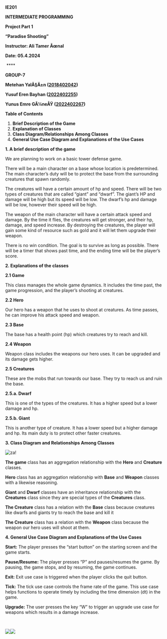 **IE201**

**INTERMEDIATE PROGRAMMING**

**Project Part 1**

**“Paradise Shooting”**

**Instructor: Ali Tamer Ãœnal**

**Date: 05.4.2024**

 ****

**GROUP-7**

**Metehan YalÃ§Ä±n ([2018402042](tel:2018402042))**

**Yusuf Eren Bayhan ([2022402255](tel:2022402255))**

**Yunus Emre GÃ¼neÅŸ ([2022402267](tel:2022402267))**

**Table of Contents**

1. **Brief Description of the Game**
2. **Explanation of Classes**
3. **Class Diagram/Relationships Among Classes**
4. **General Use Case Diagram and Explanations of the Use Cases**

**1. A brief description of the game**

We are planning to work on a basic tower defense game. 

There will be a main character on a base whose location is predetermined. The main character’s duty will be to protect the base from the surrounding creatures that spawn randomly. 

The creatures will have a certain amount of hp and speed. There will be two types of creatures that are called “giant” and “dwarf”. The giant’s HP and damage will be high but its speed will be low. The dwarf’s hp and damage will be low, however their speed will be high.

The weapon of the main character will have a certain attack speed and damage. By the time it flies, the creatures will get stronger, and their hp, damage, and speed increase. By destroying the creatures, the player will gain some kind of resource such as gold and it will let them upgrade their weapon.

There is no win condition. The goal is to survive as long as possible. There will be a timer that shows past time, and the ending time will be the player’s score.

**2. Explanations of the classes**

**2.1 Game**

This class manages the whole game dynamics. It includes the time past, the game progression, and the player’s shooting at creatures.

**2.2 Hero**

Our hero has a weapon that he uses to shoot at creatures. As time passes, he can improve his attack speed and weapon.

**2.3 Base**

The base has a health point (hp) which creatures try to reach and kill. 

**2.4 Weapon**

Weapon class includes the weapons our hero uses. It can be upgraded and its damage gets higher.

**2.5 Creatures**

These are the mobs that run towards our base. They try to reach us and ruin the base.

**2.5.a. Dwarf**

This is one of the types of the creatures. It has a higher speed but a lower damage and hp.

**2.5.b. Giant**

This is another type of creature. It has a lower speed but a higher damage and hp. Its main duty is to protect other faster creatures.

**3. Class Diagram and Relationships Among Classes**

![za!](/assets/images/class_diagram.png "class diagram")

**The game** class has an aggregation relationship with the **Hero** and **Creature** classes. 

**Hero** class has an aggregation relationship with **Base** and **Weapon** classes with a likewise reasoning.

**Giant** and **Dwarf** classes have an inheritance relationship with the **Creatures** class since they are special types of the **Creatures** class.

**The Creature** class has a relation with the **Base** class because creatures like dwarfs and giants try to reach the base and kill it

**The Creature** class has a relation with the **Weapon** class because the weapon our hero uses will shoot at them.

**4. General Use Case Diagram and Explanations of the Use Cases**

**Start:** The player presses the “start button” on the starting screen and the game starts. 

**Pause/Resume:** The player presses “P” and pauses/resumes the game. By pausing, the game stops, and by resuming, the game continues.

**Exit:** Exit use case is triggered when the player clicks the quit button.

**Tick:** The tick use case controls the frame rate of the game. This use case helps functions to operate timely by including the time dimension (dt) in the game.

**Upgrade:** The user presses the key “W” to trigger an upgrade use case for weapons which results in a damage increase.

               

![](blob:https://gdoc2md.com/d3fe4456-4794-497d-8801-81ebe8c420d4)![](blob:https://gdoc2md.com/07dc342b-345c-4093-940e-70af93c55f32)
